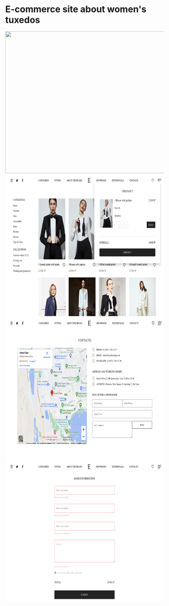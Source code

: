 # E-commerce site about women's tuxedos
<img src="src/screenshots/home-page-screenshot.png" width='2560' height='450'>
<img src="src/screenshots/catalog-screenshot.png" width='2560' height='450'>
<img src="src/screenshots/contacts-screenshot.png" width='2560' height='450'>
<img src="src/screenshots/checkout-screenshot.png" width='2560' height='450'>
